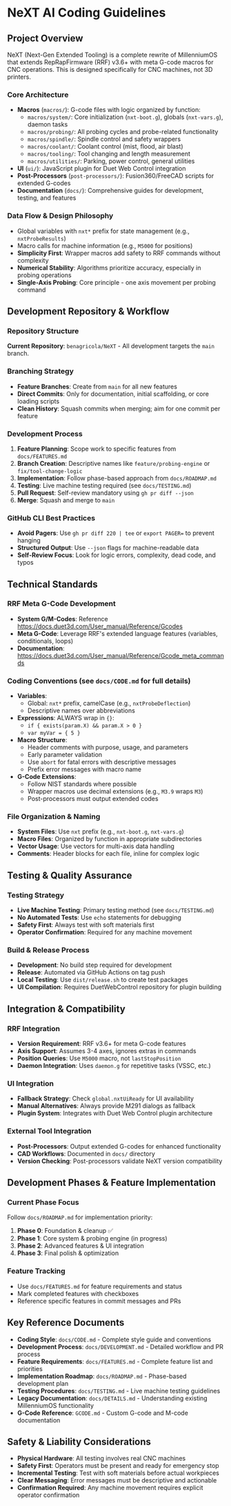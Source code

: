 # NeXT AI Coding Guidelines

## Project Overview
NeXT (Next-Gen Extended Tooling) is a complete rewrite of MillenniumOS that extends RepRapFirmware (RRF) v3.6+ with meta G-code macros for CNC operations. This is designed specifically for CNC machines, not 3D printers.

### Core Architecture
- **Macros** (`macros/`): G-code files with logic organized by function:
  - `macros/system/`: Core initialization (`nxt-boot.g`), globals (`nxt-vars.g`), daemon tasks
  - `macros/probing/`: All probing cycles and probe-related functionality
  - `macros/spindle/`: Spindle control and safety wrappers
  - `macros/coolant/`: Coolant control (mist, flood, air blast)
  - `macros/tooling/`: Tool changing and length measurement
  - `macros/utilities/`: Parking, power control, general utilities
- **UI** (`ui/`): JavaScript plugin for Duet Web Control integration
- **Post-Processors** (`post-processors/`): Fusion360/FreeCAD scripts for extended G-codes
- **Documentation** (`docs/`): Comprehensive guides for development, testing, and features

### Data Flow & Design Philosophy
- Global variables with `nxt*` prefix for state management (e.g., `nxtProbeResults`)
- Macro calls for machine information (e.g., `M5000` for positions)
- **Simplicity First**: Wrapper macros add safety to RRF commands without complexity
- **Numerical Stability**: Algorithms prioritize accuracy, especially in probing operations
- **Single-Axis Probing**: Core principle - one axis movement per probing command

## Development Repository & Workflow

### Repository Structure
**Current Repository**: `benagricola/NeXT` - All development targets the `main` branch.

### Branching Strategy
- **Feature Branches**: Create from `main` for all new features
- **Direct Commits**: Only for documentation, initial scaffolding, or core loading scripts
- **Clean History**: Squash commits when merging; aim for one commit per feature

### Development Process
1. **Feature Planning**: Scope work to specific features from `docs/FEATURES.md`
2. **Branch Creation**: Descriptive names like `feature/probing-engine` or `fix/tool-change-logic`
3. **Implementation**: Follow phase-based approach from `docs/ROADMAP.md`
4. **Testing**: Live machine testing required (see `docs/TESTING.md`)
5. **Pull Request**: Self-review mandatory using `gh pr diff --json`
6. **Merge**: Squash and merge to `main`

### GitHub CLI Best Practices
- **Avoid Pagers**: Use `gh pr diff 220 | tee` or `export PAGER=` to prevent hanging
- **Structured Output**: Use `--json` flags for machine-readable data
- **Self-Review Focus**: Look for logic errors, complexity, dead code, and typos

## Technical Standards

### RRF Meta G-Code Development
- **System G/M-Codes**: Reference https://docs.duet3d.com/User_manual/Reference/Gcodes
- **Meta G-Code**: Leverage RRF's extended language features (variables, conditionals, loops)
- **Documentation**: https://docs.duet3d.com/User_manual/Reference/Gcode_meta_commands

### Coding Conventions (see `docs/CODE.md` for full details)
- **Variables**: 
  - Global: `nxt*` prefix, camelCase (e.g., `nxtProbeDeflection`)
  - Descriptive names over abbreviations
- **Expressions**: ALWAYS wrap in `{}`:
  - `if { exists(param.X) && param.X > 0 }`
  - `var myVar = { 5 }`
- **Macro Structure**:
  - Header comments with purpose, usage, and parameters
  - Early parameter validation
  - Use `abort` for fatal errors with descriptive messages
  - Prefix error messages with macro name
- **G-Code Extensions**:
  - Follow NIST standards where possible
  - Wrapper macros use decimal extensions (e.g., `M3.9` wraps `M3`)
  - Post-processors must output extended codes

### File Organization & Naming
- **System Files**: Use `nxt` prefix (e.g., `nxt-boot.g`, `nxt-vars.g`)
- **Macro Files**: Organized by function in appropriate subdirectories
- **Vector Usage**: Use vectors for multi-axis data handling
- **Comments**: Header blocks for each file, inline for complex logic

## Testing & Quality Assurance

### Testing Strategy
- **Live Machine Testing**: Primary testing method (see `docs/TESTING.md`)
- **No Automated Tests**: Use `echo` statements for debugging
- **Safety First**: Always test with soft materials first
- **Operator Confirmation**: Required for any machine movement

### Build & Release Process
- **Development**: No build step required for development
- **Release**: Automated via GitHub Actions on tag push
- **Local Testing**: Use `dist/release.sh` to create test packages
- **UI Compilation**: Requires DuetWebControl repository for plugin building

## Integration & Compatibility

### RRF Integration
- **Version Requirement**: RRF v3.6+ for meta G-code features
- **Axis Support**: Assumes 3-4 axes, ignores extras in commands
- **Position Queries**: Use `M5000` macro, not `lastStopPosition`
- **Daemon Integration**: Uses `daemon.g` for repetitive tasks (VSSC, etc.)

### UI Integration
- **Fallback Strategy**: Check `global.nxtUiReady` for UI availability
- **Manual Alternatives**: Always provide M291 dialogs as fallback
- **Plugin System**: Integrates with Duet Web Control plugin architecture

### External Tool Integration
- **Post-Processors**: Output extended G-codes for enhanced functionality
- **CAD Workflows**: Documented in `docs/` directory
- **Version Checking**: Post-processors validate NeXT version compatibility

## Development Phases & Feature Implementation

### Current Phase Focus
Follow `docs/ROADMAP.md` for implementation priority:
1. **Phase 0**: Foundation & cleanup ✅
2. **Phase 1**: Core system & probing engine (in progress)
3. **Phase 2**: Advanced features & UI integration
4. **Phase 3**: Final polish & optimization

### Feature Tracking
- Use `docs/FEATURES.md` for feature requirements and status
- Mark completed features with checkboxes
- Reference specific features in commit messages and PRs

## Key Reference Documents
- **Coding Style**: `docs/CODE.md` - Complete style guide and conventions
- **Development Process**: `docs/DEVELOPMENT.md` - Detailed workflow and PR process
- **Feature Requirements**: `docs/FEATURES.md` - Complete feature list and priorities
- **Implementation Roadmap**: `docs/ROADMAP.md` - Phase-based development plan
- **Testing Procedures**: `docs/TESTING.md` - Live machine testing guidelines
- **Legacy Documentation**: `docs/DETAILS.md` - Understanding existing MillenniumOS functionality
- **G-Code Reference**: `GCODE.md` - Custom G-code and M-code documentation

## Safety & Liability Considerations
- **Physical Hardware**: All testing involves real CNC machines
- **Safety First**: Operators must be present and ready for emergency stop
- **Incremental Testing**: Test with soft materials before actual workpieces
- **Clear Messaging**: Error messages must be descriptive and actionable
- **Confirmation Required**: Any machine movement requires explicit operator confirmation
